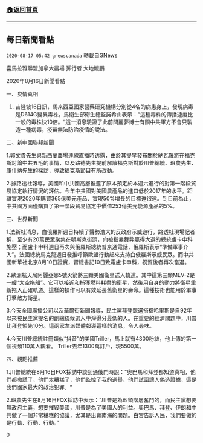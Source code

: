 ###  [:house:返回首頁](https://github.com/ourhimalayas/txt)
---

## 每日新聞看點
`2020-08-17 05:42 gnewscanada` [轉載自GNews](https://gnews.org/zh-hant/300316/)

喜馬拉雅聯盟加拿大農場 孫行者 大地鯤鵬

2020年8月16日新聞看點

一、疫情真相

1. 吉隆坡16日訊，馬來西亞國家醫藥研究機構分別從4名的病患身上，發現病毒是D614G變異毒株。馬衛生部衛生總監諾希山表示：“這種毒株的傳播速度比一般的毒株快10倍。“這一消息驗證了此前閆麗夢博士有關中共軍方不會只製造一種病毒，疫苗無法防治疫情的說法。

二、新中國聯邦新聞

1.郭文貴先生與新西蘭農場連線直播時透露，由於其提早發布關於納瓦羅將在福克斯討論中共五毛的事情，以及路德先生提前解讀福克斯對於川普總統、班農先生、庫什納先生的採訪，導致福克斯節目有所改動。

2.據路透社報導，美國和中共國高層推遲了原本預定於本週六進行的對第一階段貿易協定執行情況的評估。今年中共國對美國農產品的進口低於2017年的水平。距離實現2020年購買365億美元產品、實現50%增長的目標還很遠。到目前為止，中共國方面僅購買了第一階段貿易協定中價值253億美元能源產品的5%。

三、世界新聞

1.法新社消息，白俄羅斯週日持續了聲勢浩大的反政府示威遊行，路透社現場記者稱，至少有20萬民眾聚集在明斯克街頭，向被指靠舞弊贏得大選的總統盧卡申科施壓；而盧卡申科週日再次與俄羅斯總統普京通電話，俄羅斯表示“準備軍事介入”。法國總統馬克龍週日發推呼籲歐盟行動起來支持白俄羅斯示威民眾。而中共國新華社北京8月10日證實，習總書記10日致電盧卡申科，祝賀後者再次當選。

2.歐洲航天局阿麗亞娜5號火箭將三顆美國衛星送入軌道。其中這第三顆MEV-2是一艘“太空拖船”。它可以接近和捕獲燃料耗盡的衛星，然後用自身的動力將衛星重新拖入正確軌道。這樣的操作可以有效延長舊衛星的壽命。這種技術也能用於軍事打擊敵方衛星。

3.今天全國廣播公司以及華爾街新聞報導，民主黨拜登競選搭檔哈里斯是自92年以來被民主黨提名的副總統候選人中淨得分最低的人。在重要的經濟問題中，川普比拜登領先10分。這兩家左派媒體報導這樣的消息，令人尋味。

4.今天川普總統註冊類似“抖音”的美國Triller，馬上就有4300粉絲，他上傳的第一個視頻110萬人觀看。 Triller去年1300萬訂戶，現5500萬。

四、觀點推薦

1.川普總統在8月16日FOX採訪中談到通俄門時說：“奧巴馬和拜登都知道真相，他們都撒謊了，他們太糟糕了，他們監控了我的選舉，他們試圖讓人偽造證據，這是我們國家最大的政治犯罪。“

2.班農先生在8月16日FOX採訪中表示：“川普是為藍領階層奮鬥的，而民主黨想要無政府主義，想要摧毀美國，川普是為了美國人的利益。奧巴馬、拜登、伊朗和中共做了一個非常糟糕的協議，尤其是出賣南海的問題。白宮告訴人民，我們要做的是行動、行動、行動。”



0
